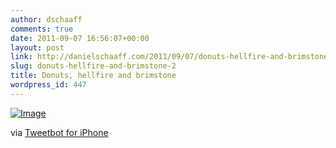 ```yaml
---
author: dschaaff
comments: true
date: 2011-09-07 16:56:07+00:00
layout: post
link: http://danielschaaff.com/2011/09/07/donuts-hellfire-and-brimstone-2/
slug: donuts-hellfire-and-brimstone-2
title: Donuts, hellfire and brimstone
wordpress_id: 447
---
```


[![Image](http://posterous.com/getfile/files.posterous.com/danielschaaff/ntpAdEtifAbhJzwdqJvCjdcoFvkwvvzebuIvFeyGEuhCrDxeirsccbzavGcc/image.jpg.scaled500.jpg)](http://posterous.com/getfile/files.posterous.com/danielschaaff/ntpAdEtifAbhJzwdqJvCjdcoFvkwvvzebuIvFeyGEuhCrDxeirsccbzavGcc/image.jpg.scaled1000.jpg)

  

via [Tweetbot for iPhone](http://tapbots.com/tweetbot)
